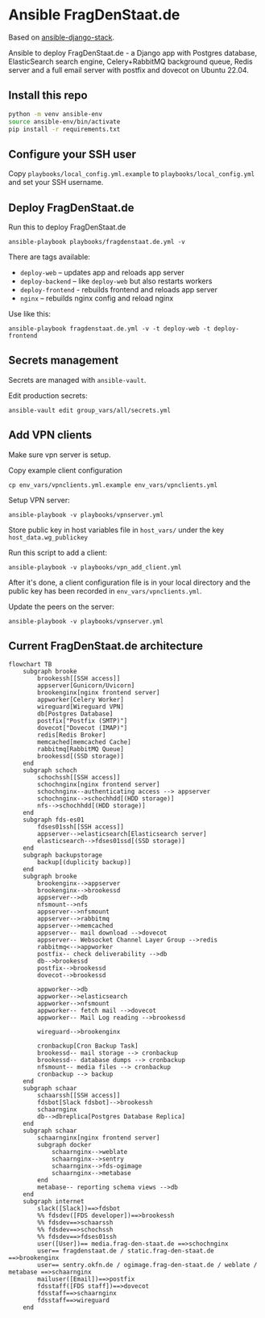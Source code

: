 # Ansible FragDenStaat.de

Based on [ansible-django-stack](https://github.com/jcalazan/ansible-django-stack).

Ansible to deploy FragDenStaat.de - a Django app with Postgres database, ElasticSearch search engine, Celery+RabbitMQ background queue, Redis server and a full email server with postfix and dovecot on Ubuntu 22.04.


## Install this repo

```bash
python -m venv ansible-env
source ansible-env/bin/activate
pip install -r requirements.txt
```

## Configure your SSH user

Copy `playbooks/local_config.yml.example` to `playbooks/local_config.yml` and set your SSH username.

## Deploy FragDenStaat.de

Run this to deploy FragDenStaat.de

    ansible-playbook playbooks/fragdenstaat.de.yml -v

There are tags available:

- `deploy-web` – updates app and reloads app server
- `deploy-backend` – like `deploy-web` but also restarts workers
- `deploy-frontend` - rebuilds frontend and reloads app server
- `nginx` – rebuilds nginx config and reload nginx

Use like this:

```
ansible-playbook fragdenstaat.de.yml -v -t deploy-web -t deploy-frontend
```

## Secrets management

Secrets are managed with `ansible-vault`.

Edit production secrets:

```
ansible-vault edit group_vars/all/secrets.yml
```

## Add VPN clients

Make sure vpn server is setup.

Copy example client configuration

```
cp env_vars/vpnclients.yml.example env_vars/vpnclients.yml
```

Setup VPN server:
```
ansible-playbook -v playbooks/vpnserver.yml
```

Store public key in host variables file in `host_vars/` under the key `host_data.wg_publickey`

Run this script to add a client:

```
ansible-playbook -v playbooks/vpn_add_client.yml
```

After it's done, a client configuration file is in your local directory and the public key has been recorded in `env_vars/vpnclients.yml`.

Update the peers on the server:

```
ansible-playbook -v playbooks/vpnserver.yml
```


## Current FragDenStaat.de architecture

```mermaid
flowchart TB
    subgraph brooke
        brookessh[[SSH access]]
        appserver[Gunicorn/Uvicorn]
        brookenginx[nginx frontend server]
        appworker[Celery Worker]
        wireguard[Wireguard VPN]
        db[Postgres Database]
        postfix["Postfix (SMTP)"]
        dovecot["Dovecot (IMAP)"]
        redis[Redis Broker]
        memcached[memcached Cache]
        rabbitmq[RabbitMQ Queue]
        brookessd[(SSD storage)]
    end
    subgraph schoch
        schochssh[[SSH access]]
        schochnginx[nginx frontend server]
        schochnginx--authenticating access --> appserver
        schochnginx-->schochhdd[(HDD storage)]
        nfs-->schochhdd[(HDD storage)]
    end
    subgraph fds-es01
        fdses01ssh[[SSH access]]
        appserver-->elasticsearch[Elasticsearch server]
        elasticsearch-->fdses01ssd[(SSD storage)]
    end
    subgraph backupstorage
        backup[(duplicity backup)]
    end
    subgraph brooke
        brookenginx-->appserver
        brookenginx-->brookessd
        appserver-->db
        nfsmount-->nfs
        appserver-->nfsmount
        appserver-->rabbitmq
        appserver-->memcached
        appserver-- mail download -->dovecot
        appserver-- Websocket Channel Layer Group -->redis
        rabbitmq<-->appworker
        postfix-- check deliverability -->db
        db-->brookessd
        postfix-->brookessd
        dovecot-->brookessd

        appworker-->db
        appworker-->elasticsearch
        appworker-->nfsmount
        appworker-- fetch mail -->dovecot
        appworker-- Mail Log reading -->brookessd

        wireguard-->brookenginx

        cronbackup[Cron Backup Task]
        brookessd-- mail storage --> cronbackup
        brookessd-- database dumps --> cronbackup
        nfsmount-- media files --> cronbackup
        cronbackup --> backup
    end
    subgraph schaar
        schaarssh[[SSH access]]
        fdsbot[Slack fdsbot]-->brookessh
        schaarnginx
        db-->dbreplica[Postgres Database Replica]
    end
    subgraph schaar
        schaarnginx[nginx frontend server]
        subgraph docker
            schaarnginx-->weblate
            schaarnginx-->sentry
            schaarnginx-->fds-ogimage
            schaarnginx-->metabase
        end
        metabase-- reporting schema views -->db
    end
    subgraph internet
        slack([Slack])==>fdsbot
        %% fdsdev([FDS developer])==>brookessh
        %% fdsdev==>schaarssh
        %% fdsdev==>schochssh
        %% fdsdev==>fdses01ssh
        user([User])== media.frag-den-staat.de ==>schochnginx
        user== fragdenstaat.de / static.frag-den-staat.de ==>brookenginx
        user== sentry.okfn.de / ogimage.frag-den-staat.de / weblate / metabase ==>schaarnginx
        mailuser([Email])==>postfix
        fdsstaff([FDS staff])==>dovecot
        fdsstaff==>schaarnginx
        fdsstaff==>wireguard
    end
```

